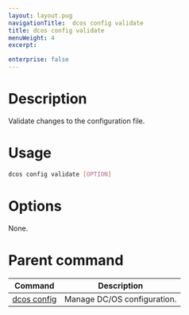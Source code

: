 ```yaml
---
layout: layout.pug
navigationTitle:  dcos config validate
title: dcos config validate
menuWeight: 4
excerpt:

enterprise: false
---
```


<!-- This source repo for this topic is https://github.com/dcos/dcos-docs -->


# Description
Validate changes to the configuration file.

# Usage

```bash
dcos config validate [OPTION]
```

# Options

None.

# Parent command

| Command | Description |
|---------|-------------|
| [dcos config](/1.10/cli/command-reference/dcos-config/) |  Manage DC/OS configuration. |

